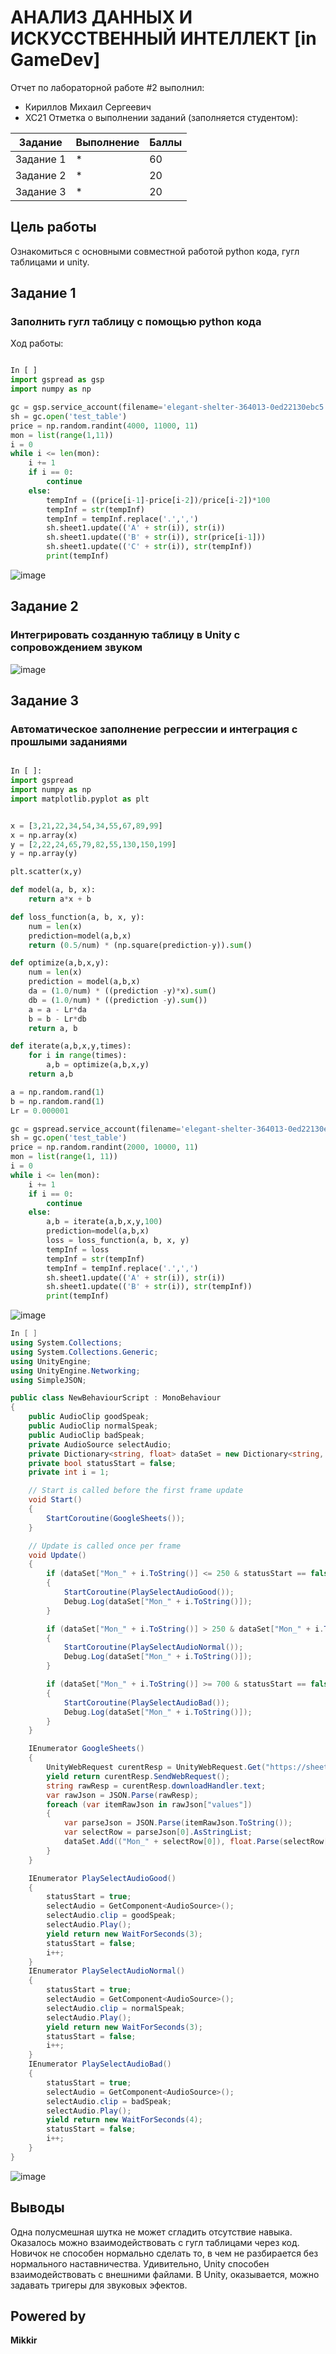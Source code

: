 # АНАЛИЗ ДАННЫХ И ИСКУССТВЕННЫЙ ИНТЕЛЛЕКТ [in GameDev]
Отчет по лабораторной работе #2 выполнил:
- Кириллов Михаил Сергеевич
- XC21
Отметка о выполнении заданий (заполняется студентом):

| Задание | Выполнение | Баллы |
| ------ | ------ | ------ |
| Задание 1 | * | 60 |
| Задание 2 | * | 20 |
| Задание 3 | * | 20 |


## Цель работы
Ознакомиться с основными совместной работой python кода, гугл таблицами и unity.

## Задание 1
### Заполнить гугл таблицу с помощью python кода
Ход работы:

```py

In [ ]
import gspread as gsp
import numpy as np

gc = gsp.service_account(filename='elegant-shelter-364013-0ed22130ebc5.json')
sh = gc.open('test_table')
price = np.random.randint(4000, 11000, 11)
mon = list(range(1,11))
i = 0
while i <= len(mon):
    i += 1
    if i == 0:
        continue
    else:
        tempInf = ((price[i-1]-price[i-2])/price[i-2])*100
        tempInf = str(tempInf)
        tempInf = tempInf.replace('.',',')
        sh.sheet1.update(('A' + str(i)), str(i))
        sh.sheet1.update(('B' + str(i)), str(price[i-1]))
        sh.sheet1.update(('C' + str(i)), str(tempInf))
        print(tempInf)
```

![image](https://user-images.githubusercontent.com/94719239/194373796-b8e7c788-88a7-4d66-a4bd-64725a66fdc7.png)


## Задание 2
### Интегрировать созданную таблицу в Unity с сопровождением звуком
![image](https://user-images.githubusercontent.com/94719239/194374227-3895c439-aeeb-4465-80a8-66f96808c46d.png)


## Задание 3
### Автоматическое заполнение регрессии и интеграция с прошлыми заданиями
```py

In [ ]:
import gspread
import numpy as np
import matplotlib.pyplot as plt


x = [3,21,22,34,54,34,55,67,89,99]
x = np.array(x)
y = [2,22,24,65,79,82,55,130,150,199]
y = np.array(y)

plt.scatter(x,y)

def model(a, b, x):
    return a*x + b

def loss_function(a, b, x, y):
    num = len(x)
    prediction=model(a,b,x)
    return (0.5/num) * (np.square(prediction-y)).sum()

def optimize(a,b,x,y):
    num = len(x)
    prediction = model(a,b,x)
    da = (1.0/num) * ((prediction -y)*x).sum()
    db = (1.0/num) * ((prediction -y).sum())
    a = a - Lr*da
    b = b - Lr*db
    return a, b

def iterate(a,b,x,y,times):
    for i in range(times):
        a,b = optimize(a,b,x,y)
    return a,b

a = np.random.rand(1)
b = np.random.rand(1)
Lr = 0.000001

gc = gspread.service_account(filename='elegant-shelter-364013-0ed22130ebc5.json')
sh = gc.open('test_table')
price = np.random.randint(2000, 10000, 11)
mon = list(range(1, 11))
i = 0
while i <= len(mon):
    i += 1
    if i == 0:
        continue
    else:
        a,b = iterate(a,b,x,y,100)
        prediction=model(a,b,x)
        loss = loss_function(a, b, x, y)
        tempInf = loss
        tempInf = str(tempInf)
        tempInf = tempInf.replace('.',',')
        sh.sheet1.update(('A' + str(i)), str(i))
        sh.sheet1.update(('B' + str(i)), str(tempInf))
        print(tempInf)

```
![image](https://user-images.githubusercontent.com/94719239/194374692-2d128e6e-943c-4b23-8de2-de2fc402401f.png)

```c#
In [ ]
using System.Collections;
using System.Collections.Generic;
using UnityEngine;
using UnityEngine.Networking;
using SimpleJSON;

public class NewBehaviourScript : MonoBehaviour
{
    public AudioClip goodSpeak;
    public AudioClip normalSpeak;
    public AudioClip badSpeak;
    private AudioSource selectAudio;
    private Dictionary<string, float> dataSet = new Dictionary<string, float>();
    private bool statusStart = false;
    private int i = 1;

    // Start is called before the first frame update
    void Start()
    {
        StartCoroutine(GoogleSheets());
    }

    // Update is called once per frame
    void Update()
    {
        if (dataSet["Mon_" + i.ToString()] <= 250 & statusStart == false & i != dataSet.Count)
        {
            StartCoroutine(PlaySelectAudioGood());
            Debug.Log(dataSet["Mon_" + i.ToString()]);
        }

        if (dataSet["Mon_" + i.ToString()] > 250 & dataSet["Mon_" + i.ToString()] < 700 & statusStart == false & i != dataSet.Count)
        {
            StartCoroutine(PlaySelectAudioNormal());
            Debug.Log(dataSet["Mon_" + i.ToString()]);
        }

        if (dataSet["Mon_" + i.ToString()] >= 700 & statusStart == false & i != dataSet.Count)
        {
            StartCoroutine(PlaySelectAudioBad());
            Debug.Log(dataSet["Mon_" + i.ToString()]);
        }
    }

    IEnumerator GoogleSheets()
    {
        UnityWebRequest curentResp = UnityWebRequest.Get("https://sheets.googleapis.com/v4/spreadsheets/1AsH1Z6uEysjAwXACRI2P4fhmjFNiuIq83tPdBO8McUA/values/Лист1?key=AIzaSyDnnwIH-R5dmOoDzYUD3EDGlTq7shDdKUU");
        yield return curentResp.SendWebRequest();
        string rawResp = curentResp.downloadHandler.text;
        var rawJson = JSON.Parse(rawResp);
        foreach (var itemRawJson in rawJson["values"])
        {
            var parseJson = JSON.Parse(itemRawJson.ToString());
            var selectRow = parseJson[0].AsStringList;
            dataSet.Add(("Mon_" + selectRow[0]), float.Parse(selectRow[1]));
        }
    }

    IEnumerator PlaySelectAudioGood()
    {
        statusStart = true;
        selectAudio = GetComponent<AudioSource>();
        selectAudio.clip = goodSpeak;
        selectAudio.Play();
        yield return new WaitForSeconds(3);
        statusStart = false;
        i++;
    }
    IEnumerator PlaySelectAudioNormal()
    {
        statusStart = true;
        selectAudio = GetComponent<AudioSource>();
        selectAudio.clip = normalSpeak;
        selectAudio.Play();
        yield return new WaitForSeconds(3);
        statusStart = false;
        i++;
    }
    IEnumerator PlaySelectAudioBad()
    {
        statusStart = true;
        selectAudio = GetComponent<AudioSource>();
        selectAudio.clip = badSpeak;
        selectAudio.Play();
        yield return new WaitForSeconds(4);
        statusStart = false;
        i++;
    }
}
```
![image](https://user-images.githubusercontent.com/94719239/194375475-3e33ae91-82f9-471a-87e2-49e881eb765d.png)


## Выводы

Одна полусмешная шутка не может сгладить отсутствие навыка.
Оказалось можно взаимодействовать с гугл таблицами через код.
Новичок не способен нормально сделать то, в чем не разбирается без нормального наставничества.
Удивительно, Unity способен взаимодействовать с внешними файлами.
В Unity, оказывается, можно задавать тригеры для звуковых эфектов.

## Powered by

**Mikkir**
